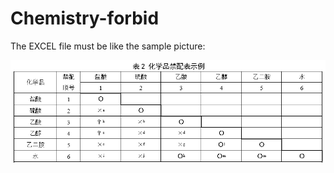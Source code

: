 # Chemistry-forbid   

The EXCEL file must be like the sample picture:  

![image](https://github.com/HitomeRyuu/Chemistry-forbid/blob/master/images/sample.png)

